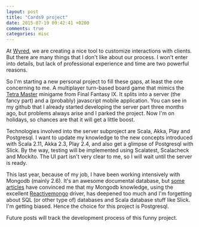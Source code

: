 ```yaml
---
layout: post
title: "Cards9 project"
date: 2015-07-19 09:42:41 +0200
comments: true
categories: misc
---
```


At [Wyred](http://wyred.biz), we are creating a nice tool to customize interactions with clients. But there are many things that I don't like about our process. I won't enter into details, but lack of professional experience and time are two powerful reasons.

So I'm starting a new personal project to fill these gaps, at least the one concerning to me. A multiplayer turn-based board game that mimics the [Tetra Master](http://finalfantasy.wikia.com/wiki/Tetra_Master_%28Minigame%29) minigame from Final Fantasy IX. It splits into a server (the fancy part) and a (probably) javascript mobile application. You can see in my github that I already started developing the server part three months ago, but problems always arise and I parked the project. Now I'm on holidays, so chances are that it will get a little boost.

Technologies involved into the server subproject are Scala, Akka, Play and Postgresql. I want to update my knowledge to the new concepts introduced with Scala 2.11, Akka 2.3, Play 2.4, and also get a glimpse of Postgresql with Slick. By the way, testing will be implemented using Scalatest, Scalacheck and Mockito. The UI part isn't very clear to me, so I will wait until the server is ready.

This last year, because of my job, I have been working intensively with Mongodb (mainly 2.6). It's an awesome documental database, but [some articles](http://www.sarahmei.com/blog/2013/11/11/why-you-should-never-use-mongodb/) have convinced me that my Mongodb knowledge, using the excellent [Reactivemongo](http://reactivemongo.org/) driver, has deepened too much and I'm forgetting about SQL (or other type of) databases and Scala database stuff like Slick. I'm getting biased. Hence the choice for this project is Postgresql.

Future posts will track the development process of this funny project.